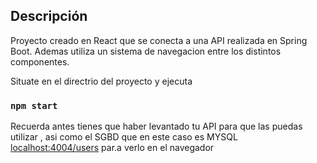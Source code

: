 ## Descripción
Proyecto creado en React que se conecta a una API realizada en Spring Boot.
Ademas utiliza un sistema de navegacion entre los distintos componentes.

Situate en el directrio del proyecto y ejecuta


### `npm start`

Recuerda antes tienes que haber levantado tu API para que las puedas utilizar , asi como el SGBD que en este caso es MYSQL
<br />
 [localhost:4004/users](localhost:4004/users) par.a verlo en el navegador
